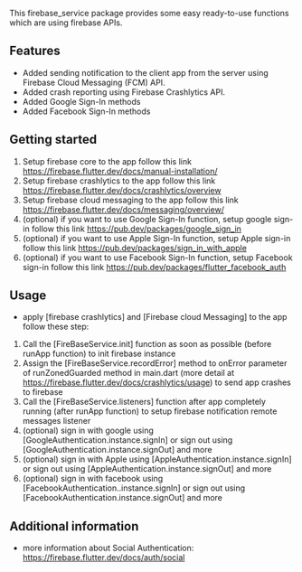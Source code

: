 <!-- 
This README describes the package. If you publish this package to pub.dev,
this README's contents appear on the landing page for your package.

For information about how to write a good package README, see the guide for
[writing package pages](https://dart.dev/guides/libraries/writing-package-pages). 

For general information about developing packages, see the Dart guide for
[creating packages](https://dart.dev/guides/libraries/create-library-packages)
and the Flutter guide for
[developing packages and plugins](https://flutter.dev/developing-packages). 
-->

This firebase_service package provides some easy ready-to-use functions which are using firebase APIs.

## Features
- Added sending notification to the client app from the server using Firebase Cloud Messaging (FCM) API.
- Added crash reporting using Firebase Crashlytics API.
- Added Google Sign-In methods
- Added Facebook Sign-In methods

## Getting started
1. Setup firebase core to the app follow this link https://firebase.flutter.dev/docs/manual-installation/
2. Setup firebase crashlytics to the app follow this link https://firebase.flutter.dev/docs/crashlytics/overview
3. Setup firebase cloud messaging to the app follow this link https://firebase.flutter.dev/docs/messaging/overview/
4. (optional) if you want to use Google Sign-In function, setup google sign-in follow this link https://pub.dev/packages/google_sign_in
5. (optional) if you want to use Apple Sign-In function, setup Apple sign-in follow this link https://pub.dev/packages/sign_in_with_apple
6. (optional) if you want to use Facebook Sign-In function, setup Facebook sign-in follow this link https://pub.dev/packages/flutter_facebook_auth


## Usage
* apply [firebase crashlytics] and [Firebase cloud Messaging] to the app follow these step:
1. Call the [FireBaseService.init] function as soon as possible (before runApp function) to init firebase instance
2. Assign the [FireBaseService.recordError] method to onError parameter of runZonedGuarded method in main.dart (more detail at https://firebase.flutter.dev/docs/crashlytics/usage) to send app crashes to firebase
3. Call the [FireBaseService.listeners] function after app completely running (after runApp function) to setup firebase notification remote messages listener
4. (optional) sign in with google using [GoogleAuthentication.instance.signIn] or sign out using [GoogleAuthentication.instance.signOut] and more
5. (optional) sign in with Apple using [AppleAuthentication.instance.signIn] or sign out using [AppleAuthentication.instance.signOut] and more
6. (optional) sign in with facebook using [FacebookAuthentication..instance.signIn] or sign out using [FacebookAuthentication.instance.signOut] and more



## Additional information
- more information about Social Authentication: https://firebase.flutter.dev/docs/auth/social
